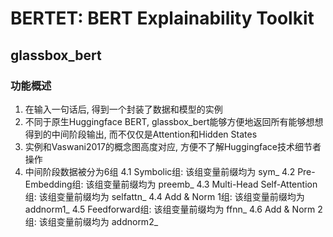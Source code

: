 # BERTET: BERT Explainability Toolkit
## glassbox_bert
### 功能概述
1. 在输入一句话后, 得到一个封装了数据和模型的实例
2. 不同于原生Huggingface BERT, glassbox_bert能够方便地返回所有能够想想得到的中间阶段输出, 而不仅仅是Attention和Hidden States
3. 实例和Vaswani2017的概念图高度对应, 方便不了解Huggingface技术细节者操作
4. 中间阶段数据被分为6组
	4.1 Symbolic组: 该组变量前缀均为 sym_
	4.2 Pre-Embedding组: 该组变量前缀均为 preemb_
	4.3 Multi-Head Self-Attention组: 该组变量前缀均为 selfattn_
	4.4 Add & Norm 1组: 该组变量前缀均为 addnorm1_
	4.5 Feedforward组: 该组变量前缀均为 ffnn_
	4.6 Add & Norm 2组: 该组变量前缀均为 addnorm2_
